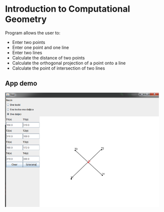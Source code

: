 # Introduction to Computational Geometry
Program allows the user to:
* Enter two points
* Enter one point and one line
* Enter two lines
* Calculate the distance of two points
* Calculate the orthogonal projection of a point onto a line
* Calculate the point of intersection of two lines

## App demo
<img src="img.png" alt="alt text" />
